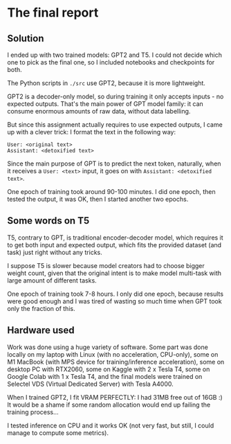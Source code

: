 # The final report

## Solution

I ended up with two trained models: GPT2 and T5. I could not decide which one to pick as the final one, so I included notebooks and checkpoints for both.

The Python scripts in `./src` use GPT2, because it is more lightweight.

GPT2 is a decoder-only model, so during training it only accepts inputs - no expected outputs. That's the main power of GPT model family: it can consume enormous amounts of raw data, without data labelling.

But since this assignment actually requires to use expected outputs, I came up with a clever trick: I format the text in the following way:

```
User: <original text>
Assistant: <detoxified text>
```

Since the main purpose of GPT is to predict the next token, naturally, when it receives a `User: <text>` input, it goes on with `Assistant: <detoxified text>`.

One epoch of training took around 90-100 minutes. I did one epoch, then tested the output, it was OK, then I started another two epochs.


## Some words on T5

T5, contrary to GPT, is traditional encoder-decoder model, which requires it to get both input and expected output, which fits the provided dataset (and task) just right without any tricks.

I suppose T5 is slower because model creators had to choose bigger weight count, given that the original intent is to make model multi-task with large amount of different tasks.

One epoch of training took 7-8 hours. I only did one epoch, because results were good enough and I was tired of wasting so much time when GPT took only the fraction of this.


## Hardware used

Work was done using a huge variety of software. Some part was done locally on my laptop with Linux (with no acceleration, CPU-only), some on M1 MacBook (with MPS device for training/inference acceleration), some on desktop PC with RTX2060, some on Kaggle with 2 x Tesla T4, some on Google Colab with 1 x Tesla T4, and the final models were trained on Selectel VDS (Virtual Dedicated Server) with Tesla A4000.

When I trained GPT2, I fit VRAM PERFECTLY: I had 31MB free out of 16GB :) It would be a shame if some random allocation would end up failing the training process...

I tested inference on CPU and it works OK (not very fast, but still, I could manage to compute some metrics).
